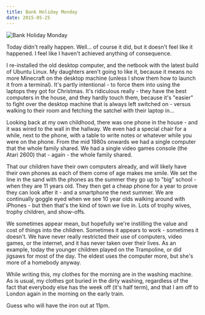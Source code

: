 ```yaml
---
title: Bank Holiday Monday
date: 2015-05-25
---
```


![Bank Holiday Monday](https://source.unsplash.com/0gkw_9fy0eQ/1600x900)

Today didn't really happen. Well... of course it did, but it doesn't feel like it happened. I feel like I haven't achieved anything of consequence.

I re-installed the old desktop computer, and the netbook with the latest build of Ubuntu Linux. My daughters aren't going to like it, because it means no more Minecraft on the desktop machine (unless I show them how to launch it from a terminal). It's partly intentional - to force them into using the laptops they got for Christmas. It's ridiculous really - they have the best computers in the house, and they hardly touch them, because it's "easier" to fight over the desktop machine that is always left switched on - versus walking to their room and fetching the satchel with their laptop in...

Looking back at my own childhood, there was one phone in the house - and it was wired to the wall in the hallway. We even had a special chair for a while, next to the phone, with a table to write notes or whatever while you were on the phone. From the mid 1980s onwards we had a single computer that the whole family shared. We had a single video games console (the Atari 2600) that - again - the whole family shared.

That our children have their own computers already, and will likely have their own phones as each of them come of age makes me smile. We set the line in the sand with the phones as the summer they go up to "big" school - when they are 11 years old. They then get a cheap phone for a year to prove they can look after it - and a smartphone the next summer. We are continually goggle eyed when we see 10 year olds walking around with iPhones - but then that's the kind of town we live in. Lots of trophy wives, trophy children, and show-offs.

We sometimes appear mean, but hopefully we're instilling the value and cost of things into the children. Sometimes it appears to work - sometimes it doesn't. We have never really restricted their use of computers, video games, or the internet, and it has never taken over their lives. As an example, today the younger children played on the Trampoline, or did jigsaws for most of the day. The eldest uses the computer more, but she's more of a homebody anyway.

While writing this, my clothes for the morning are in the washing machine. As is usual, my clothes got buried in the dirty washing, regardless of the fact that everybody else has the week off (it's half term), and that I am off to London again in the morning on the early train.

Guess who will have the iron out at 11pm.